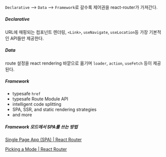 `Declarative` --> `Data` --> `Framework`로 갈수록 제어권을 react-router가 가져간다.

##### Declarative
URL에 매핑되는 컴포넌트 렌더링, `<Link>`, `useNavigate`, `useLocation`등 가장 기본적인 API들만 제공한다.

##### Data
route 설정을 react rendering 바깥으로 옮기며 `loader`, `action`, `useFetch` 등이 제공된다.

##### Framework
- typesafe `href`
- typesafe Route Module API
- intelligent code splitting
- SPA, SSR, and static rendering strategies
- and more

##### Framework 모드에서 SPA를 쓰는 방법

[Single Page App (SPA) | React Router](https://reactrouter.com/how-to/spa)

[Picking a Mode | React Router](https://reactrouter.com/start/modes)